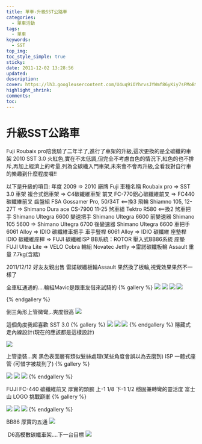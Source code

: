 ```yaml
---
title: 單車-升級SST公路車
categories:
  - 單車活動
tags:
  - 單車
keywords:
  - SST
top_img:
toc_style_simple: true
sticky: 
date: 2011-12-02 13:28:56
updated:
description:
cover: https://lh3.googleusercontent.com/U4uq9iOYhrvsJYWmf86yKiy7sPMoBtlx3pBMlAZK84B9Z5hzbHMqBVQE-dJqPpFTrjJE7cOGs6bpDLv-5HFnwmeb6qQN2eD5fGMG1TGRw-rtzOLwx93Vu-weUuQ9axXdTbD5f4VQn24=w1920-h1080
highlight_shrink:
comments:
toc:
---
```


# 升級SST公路車

Fuji Roubaix pro陪我騎了二年半了,進行了車架的升級,這次更換的是全碳纖的車架 2010 SST 3.0 火紅色,實在不太低調,但完全不考慮白色的情況下,紅色的也不排斥,再加上經濟上的考量,列為全碳纖入門車架,未來會不會再升級,全看我對自行車的樂趣到什麼程度囉!!

以下是升級的項目:
年度 2009 => 2010
廠牌 Fuji
車種名稱 Roubaix pro => SST 3.0
車架 複合式鋁車架 => C4碳纖維車架
前叉 FC-770鋁心碳纖維前叉 => FC440碳纖維前叉
齒盤組 FSA Gossamer Pro, 50/34T <==換3
飛輪 Shiamno 105, 12-27T => Shimano Dura ace CS-7900 11-25
煞車組 Tektro R580 <==換2
煞車把手 Shimano Ultegra 6600
變速把手 Shimano Ultegra 6600
前變速器 Shimano 105 5600 => Shimano Ultegra 6700
後變速器 Shimano Ultegra 6600
車把手 6061 Alloy => IDIO 碳纖維車把手
車手豎桿 6061 Alloy => IDIO 碳纖維
座墊桿 IDIO 碳纖維座桿 => FUJI 碳纖維ISP
BB系統：ROTOR 壓入式BB86系統
座墊 FUJI Ultra Lite => VELO Cobra
輪組 Novatec Jetfly =>雷諾碳纖板輪 Assault
重量 7.7kg(含踏)

2011/12/12 好友友親出售 雷諾碳纖板輪Assault
果然換了板輪,視覺效果果然不一樣了

全車紅通通的....輪組Mavic是跟車友借來試騎的
{% gallery %}
![](https://lh3.googleusercontent.com/Zk96swX9gpQlRtFnhf8Tu65i5a_G1hZrBL_AXkKgk1rT9VlyQCnmhhbPsa60GRXO3TnYLjr_aH9yjdrezbMepwKK-rE15m-ndXGp64jiKXXi4tVQ-cDY_eog126lPYoKlGs94ZxbVoc=w1920-h1080)
![](https://lh3.googleusercontent.com/U4uq9iOYhrvsJYWmf86yKiy7sPMoBtlx3pBMlAZK84B9Z5hzbHMqBVQE-dJqPpFTrjJE7cOGs6bpDLv-5HFnwmeb6qQN2eD5fGMG1TGRw-rtzOLwx93Vu-weUuQ9axXdTbD5f4VQn24=w1920-h1080)
![](https://lh3.googleusercontent.com/o_-hf5BsBtpsrktv1lYdQQYRol3wVpyQyYwwda6qzvlOw8mWofSlpo2xoS0W0_kmtwWPljgkeyiq3DgyIetcJy62khwBUl5G91JPMo2PCGZDHCFqtuto8olaL4ChGG3mRurHEIbVM1g=w1920-h1080)
![](https://lh3.googleusercontent.com/vqe9d7jyPBCpFLFsxlliDtwIBGCMtyCWIrO8kPovFWpI16KDMMKUC1OJs8f4anMNz7_L1y1TIpN-CjpuBapx-dW_mqnI-DtAzBo8HejeWVdowxKsj-Xijr1BbXaZWUSsAtYgta9Fxyk=w1920-h1080)

{% endgallery %}

倒三角形上管微彎,..爽度很高
![](https://lh3.googleusercontent.com/Afq5oQ16WsJuvwclWKUOLsDYig7THmv-sYGpszOlhN7YBEbjK71CsblO2KSASbEkPES3x544MMKZWN9XYg_TMJvysxpMd7AOLxypbgY3wFcHFZAIWZasf2FFhdAPCuroWlKatZG2VDA=w1920-h1080)

這個角度我超喜歡 SST 3.0
{% gallery %}
![](https://lh3.googleusercontent.com/hi6W2Z7aHC0eAmGuD18jt2F1AZSz4diXM0QBr6H6u4UUctMjkuv6efg8vaVMajWYekU1MzWzqtRfsMIfOAUdZ8amar2mz5L2cWDNMkUralQScs8HjYe5eqKMwF3Dc1f384vlCtqXAKk=w1920-h1080)
![](https://lh3.googleusercontent.com/ZR_WffiPPtq3B1ypu25Kv2aulB2Ijn-u7E9JmOCWnNU-rSrkjowIomx9v0FAox-nWeMVLYvKHiZ1h1V5P_wRkQZK0_y580K6qQqBPtjJeBftPnUX90SZeG45yyKlVf7X5s9oQmHliNY=w1920-h1080)
![](https://lh3.googleusercontent.com/JE_GmR3Pp6OkpvPV09HRC7h1Nq_t-a85r8VtVGeUnbHb6sk_dyeYfWcc4FiPRuh7K8EVP6fR6SUkb31sC7noU0sWi7L_O7ALC-V19NhFcLNQfkQifGvUQ7LjriC1S2UGKqLk4u0A1U8=w1920-h1080)
{% endgallery %}
隱藏式走內線設計(現在的應該都是這樣設計)

![](https://lh3.googleusercontent.com/xiB1EbR1agxXUHlAGzCRdbjqlVBXdSOM2Bdmmbb_VFKIk1ACkAoE6l8jr_xKu3ys7DDz7EnbFYni9hDXTk-Ac1zFFfuwPI5ej7iVMEI0SDBYLLar0z3tmZZH94NM0WnqCRaLEjqUpG8=w1920-h1080)

上管塗裝...爽
黑色表面層有類似髮絲處理(某些角度會誤以為去磨到)
ISP 一體式座管 (可惜字被裁到了)
{% gallery %}

![](https://lh3.googleusercontent.com/othuHypGNH6W6I2_P87EYrAE8HLAI5K72Do43R6sTQIsbbz5RtsrjtUZRwuUkgSl-5m1jg4RUA1nrPBW1L-CXJq5cHtKUMAcU0wBYRf3PNn9NJalu6-920WXLODggnRWfzySIDnnCYo=w1920-h1080)
![](https://lh3.googleusercontent.com/V0RjuAECxWmfvjVysVVu7PlOSgs7FgL49KHXEw8I-anfKPjB0QayZcklCSZQwyTJAeDSz7eGQQC9HQUZs-UJnjYRuEj-pTg7olUt__-dLgqArbmq8jxLRv3qeFgwxtcW1CSkltNm_SA=w1920-h1080)
![](https://lh3.googleusercontent.com/fMQYRV0i-nSz_w5SZV7BpXp6cZXzdFSOIfWk_GtVNVuVIwt7lEvtNIOhE9OAany_UZQXjNwcoTKOCWvb0tf4a3h8PiDWCHrJc-eXoGa3sQ8o6PoQWjoP9krccusMmAKHfmqLRqrtWfw=w1920-h1080)
{% endgallery %}

FUJI FC-440 碳纖維前叉
厚實的頭腕 上-1 1/8 下-1 1/2 穩固兼轉彎的靈活度
富士山 LOGO 挑戰巔峯
{% gallery %}

![](https://lh3.googleusercontent.com/C5PcVI1W1767TKqyY3SslJe2qT5dcLr_Qm-kRj4czCAtxrdHAQ3VxFAxM9ykMQv1a_5-KL-SlBmOWvdi9ZUMCE6Jpbvc1V02MlaUiZ-eb1H-rGs3iZ43Rv2Z3WVErEktMy3BgHenakg=w1920-h1080)
![](https://lh3.googleusercontent.com/dz1ERo_rRQziqDP17smjUDMOIKwz7WIFXbHKsiz65_veePDNNkpoNn4OM7h26iG9_FLJAKO6EaiR8fPnn4DWy-6PL8Gsi-lqnpMASLUCpa0LrLor8mrzOsMG58R_PxYKoO8zJKMqFvA=w1920-h1080)
![](https://lh3.googleusercontent.com/lhz8Tpex0gDAsQXfm7l7ZD9yOrizUrzZ2Om0gz3hrZOhMv7OH41AbBB2OO8PGhZ5l8WrT75Sn89tyVhTRtsreb1b_9_pHpxk3fqGmrKF7Zx4Fn-Qz_tJcKPBnBsJwr4UjqF7u_sa0Uw=w1920-h1080)
{% endgallery %}

BB86 厚實的五通
![](https://lh3.googleusercontent.com/g_deOSiyptZfqTbrZDHJXVirUe4E-G83S8DUaJCkLVDzMZRDmHTPNzZQvfnRJz_0wNdB3cLbefUpW4RNRpkyxe-MKMk9S_YdwY8gheCda_NTe9WomyTZ6vtaZq-1imB9SMvv7-HGKQs=w1920-h1080)

 D6高模數碳纖車架....下一台目標
![](https://lh3.googleusercontent.com/gmcqOlH4vfmOhPAx4AkA5LTIE5VWJLLQ5AvhjpXwtGaEjfIQKCCG_Sm_RWITyn7ueitWiysrvGwI3fH7KBfbcdZmOxcbSZ9Z2JGszXhG-MJZaPIn9DhQ5IGJYZ7CT8yukUxDVRjFqMc=w1920-h1080)
